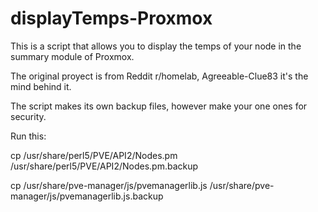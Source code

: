 # displayTemps-Proxmox
This is a script that allows you to display the temps of your node in the summary module of Proxmox.

The original proyect is from Reddit r/homelab, Agreeable-Clue83 it's the mind behind it.

The script makes its own backup files, however make your one ones for security.

Run this:

cp /usr/share/perl5/PVE/API2/Nodes.pm /usr/share/perl5/PVE/API2/Nodes.pm.backup

cp /usr/share/pve-manager/js/pvemanagerlib.js /usr/share/pve-manager/js/pvemanagerlib.js.backup

